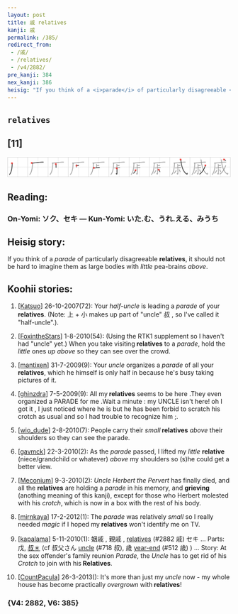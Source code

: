 ```yaml
---
layout: post
title: 戚 relatives
kanji: 戚
permalink: /385/
redirect_from:
 - /戚/
 - /relatives/
 - /v4/2882/
pre_kanji: 384
nex_kanji: 386
heisig: "If you think of a <i>parade</i> of particularly disagreeable <b>relatives</b>, it should not be hard to imagine them as large bodies with <i>little</i> pea-brains <i>above</i>."
---
```


## `relatives`

## [11]

<div class="stroke"><img src="../images/E6889A.png" /></div>

## Reading:

### On-Yomi: ソク、セキ &mdash; Kun-Yomi: いた.む、うれ.える、みうち

## Heisig story:

If you think of a <i>parade</i> of particularly disagreeable <b>relatives</b>, it should not be hard to imagine them as large bodies with <i>little</i> pea-brains <i>above</i>.

## Koohii stories:

1) [<a href="http://kanji.koohii.com/profile/Katsuo">Katsuo</a>] 26-10-2007(72): Your <em>half-uncle</em> is leading a <em>parade</em> of your<strong> relatives</strong>. (Note: 上 + 小 makes up part of &quot;uncle&quot; 叔 , so I&#039;ve called it &quot;half-uncle&quot;.).

2) [<a href="http://kanji.koohii.com/profile/FoxintheStars">FoxintheStars</a>] 1-8-2010(54): (Using the RTK1 supplement so I haven&#039;t had &quot;uncle&quot; yet.) When you take visiting<strong> relatives</strong> to a <em>parade</em>, hold the <em>little</em> ones <em>up above</em> so they can see over the crowd.

3) [<a href="http://kanji.koohii.com/profile/mantixen">mantixen</a>] 31-7-2009(9): Your <em>uncle</em> organizes a <em>parade</em> of all your<strong> relatives</strong>, which he himself is only half in because he&#039;s busy taking pictures of it.

4) [<a href="http://kanji.koohii.com/profile/ghinzdra">ghinzdra</a>] 7-5-2009(9): All my<strong> relatives</strong> seems to be here .They even organized a PARADE for me .Wait a minute : my UNCLE isn&#039;t here! oh I got it , I just noticed where he is but he has been forbid to scratch his crotch as usual and so I had trouble to recognize him ;.

5) [<a href="http://kanji.koohii.com/profile/wio_dude">wio_dude</a>] 2-8-2010(7): People carry their <em>small</em><strong> relatives</strong> <em>above</em> their shoulders so they can see the parade.

6) [<a href="http://kanji.koohii.com/profile/gavmck">gavmck</a>] 22-3-2010(2): As the <em>parade</em> passed, I lifted my <em>little</em> <strong>relative</strong> (niece/grandchild or whatever) <em>above</em> my shoulders so (s)he could get a better view.

7) [<a href="http://kanji.koohii.com/profile/Meconium">Meconium</a>] 9-3-2010(2): <em>Uncle Herbert the Pervert</em> has finally died, and all the <strong>relatives</strong> are holding a <em>parade</em> in his memory, and <strong>grieving</strong> (anothing meaning of this kanji), except for those who Herbert molested with his <em>crotch</em>, which is now in a box with the rest of his body.

8) [<a href="http://kanji.koohii.com/profile/mirnkaya">mirnkaya</a>] 17-2-2012(1): The <em>parade</em> was relatively <em>small</em> so I really needed <em>magic</em> if I hoped my<strong> relatives</strong> won&#039;t identify me on TV.

9) [<a href="http://kanji.koohii.com/profile/kapalama">kapalama</a>] 5-11-2010(1): 姻戚 , 親戚 , <a href="../v4/2882">relatives</a> (#2882 戚) セキ ... Parts:戊, <a href="http://google.com/#q=叔＊">叔＊</a> (cf 叔父さん <a href="../v4/718">uncle</a> (#718 叔), 歳 <a href="../v4/512">year-end</a> (#512 歳) ) ... Story: At the sex offender&#039;s family reunion <em>Parade</em>, the <em>Uncle</em> has to get rid of his <em>Crotch</em> to join with his<strong> Relatives</strong>.

10) [<a href="http://kanji.koohii.com/profile/CountPacula">CountPacula</a>] 26-3-2013(): It&#039;s more than just my <em>uncle</em> now - my whole house has become practically <em>overgrown</em> with<strong> relatives</strong>!

### {V4: 2882, V6: 385}

